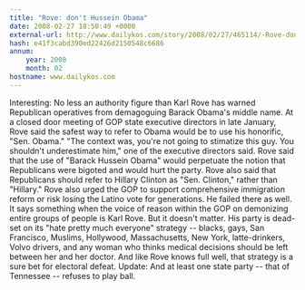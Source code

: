 ```yaml
---
title: "Rove: don't Hussein Obama"
date: 2008-02-27 18:50:49 +0000
external-url: http://www.dailykos.com/story/2008/02/27/465114/-Rove-don-t-Hussein-Obama
hash: e41f3cabd390ed22426d2150548c6686
annum:
    year: 2008
    month: 02
hostname: www.dailykos.com
---
```


Interesting:
   No less an authority figure than Karl Rove has warned Republican operatives from demagoguing Barack Obama's middle name.
  At a closed door meeting of GOP state executive directors in late January, Rove said the safest way to refer to Obama would be to use his honorific, "Sen. Obama."
  "The context was, you're not going to stimatize this guy. You shouldn't underestimate him," one of the executive directors said. Rove said that the use of "Barack Hussein Obama" would perpetuate the notion that Republicans were bigoted and would hurt the party.
  Rove also said that Republicans should refer to Hillary Clinton as "Sen. Clinton," rather than "Hillary." 
  Rove also urged the GOP to support comprehensive immigration reform or risk losing the Latino vote for generations. He failed there as well.
  It says something when the voice of reason within the GOP on demonizing entire groups of people is Karl Rove. But it doesn't matter. His party is dead-set on its "hate pretty much everyone" strategy -- blacks, gays, San Francisco, Muslims, Hollywood, Massachusetts, New York, latte-drinkers, Volvo drivers, and any woman who thinks medical decisions should be left between her and her doctor.
  And like Rove knows full well, that strategy is a sure bet for electoral defeat.
  Update: And at least one state party -- that of Tennessee -- refuses to play ball.

